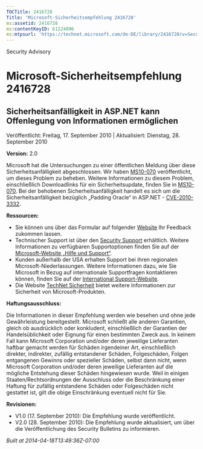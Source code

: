 ```yaml
---
TOCTitle: 2416728
Title: 'Microsoft-Sicherheitsempfehlung 2416728'
ms:assetid: 2416728
ms:contentKeyID: 61224096
ms:mtpsurl: 'https://technet.microsoft.com/de-DE/library/2416728(v=Security.10)'
---
```


Security Advisory

Microsoft-Sicherheitsempfehlung 2416728
=======================================

Sicherheitsanfälligkeit in ASP.NET kann Offenlegung von Informationen ermöglichen
---------------------------------------------------------------------------------

Veröffentlicht: Freitag, 17. September 2010 | Aktualisiert: Dienstag, 28. September 2010

**Version:** 2.0

Microsoft hat die Untersuchungen zu einer öffentlichen Meldung über diese Sicherheitsanfälligkeit abgeschlossen. Wir haben [MS10-070](https://go.microsoft.com/fwlink/?linkid=202409) veröffentlicht, um dieses Problem zu beheben. Weitere Informationen zu diesem Problem, einschließlich Downloadlinks für ein Sicherheitsupdate, finden Sie in [MS10-070](https://go.microsoft.com/fwlink/?linkid=202409). Bei der behobenen Sicherheitsanfälligkeit handelt es sich um die Sicherheitsanfälligkeit bezüglich „Padding Oracle“ in ASP.NET - [CVE-2010-3332](https://www.cve.mitre.org/cgi-bin/cvename.cgi?name=cve-2010-3332).

**Ressourcen:**

-   Sie können uns über das Formular auf folgender [Website](https://support.microsoft.com/common/survey.aspx?scid=sw;en;1257&amp;showpage=1&amp;ws=technet&amp;sd=tech) Ihr Feedback zukommen lassen.
-   Technischer Support ist über den [Security Support](https://go.microsoft.com/fwlink/?linkid=21131) erhältlich. Weitere Informationen zu verfügbaren Supportoptionen finden Sie auf der [Microsoft-Website „Hilfe und Support“](https://support.microsoft.com).
-   Kunden außerhalb der USA erhalten Support bei ihren regionalen Microsoft-Niederlassungen. Weitere Informationen dazu, wie Sie Microsoft in Bezug auf internationale Supportfragen kontaktieren können, finden Sie auf der [International Support-Website](https://go.microsoft.com/fwlink/?linkid=21155).
-   Die Website [TechNet Sicherheit](https://technet.microsoft.com/de-de/security/default.aspx) bietet weitere Informationen zur Sicherheit von Microsoft-Produkten.

**Haftungsausschluss:**

Die Informationen in dieser Empfehlung werden wie besehen und ohne jede Gewährleistung bereitgestellt. Microsoft schließt alle anderen Garantien, gleich ob ausdrücklich oder konkludent, einschließlich der Garantien der Handelsüblichkeit oder Eignung für einen bestimmten Zweck aus. In keinem Fall kann Microsoft Corporation und/oder deren jeweilige Lieferanten haftbar gemacht werden für Schäden irgendeiner Art, einschließlich direkter, indirekter, zufällig entstandener Schäden, Folgeschäden, Folgen entgangenen Gewinns oder spezieller Schäden, selbst dann nicht, wenn Microsoft Corporation und/oder deren jeweilige Lieferanten auf die mögliche Entstehung dieser Schäden hingewiesen wurde. Weil in einigen Staaten/Rechtsordnungen der Ausschluss oder die Beschränkung einer Haftung für zufällig entstandene Schäden oder Folgeschäden nicht gestattet ist, gilt die obige Einschränkung eventuell nicht für Sie.

**Revisionen:**

-   V1.0 (17. September 2010): Die Empfehlung wurde veröffentlicht.
-   V2.0 (28. September 2010): Die Empfehlung wurde aktualisiert, um über die Veröffentlichung des Security Bulletins zu informieren.

*Built at 2014-04-18T13:49:36Z-07:00*
